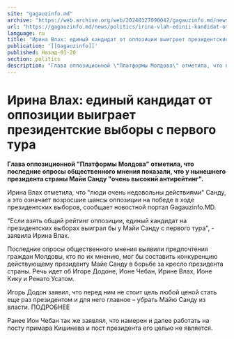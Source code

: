 ```yaml
---
site: "gagauzinfo.md"
archive: "https://web.archive.org/web/20240327090042/gagauzinfo.md/news/politics/irina-vlah-edinii-kandidat-ot-oppozitsii-viigraet-prezidentskie-vibori-s-pervogo-tura"
url: "https://gagauzinfo.md/news/politics/irina-vlah-edinii-kandidat-ot-oppozitsii-viigraet-prezidentskie-vibori-s-pervogo-tura"
language: ru
title: "Ирина Влах: единый кандидат от оппозиции выиграет президентские выборы с первого тура"
publication: '[[Gagauzinfo]]'
published: Назад-01-20
section: politics
description: "Глава оппозиционной \"Платформы Молдова\" отметила, что последние опросы общественного мнения показали, что у нынешнего президента страны Майи Санду \"очень высокий антирейтинг\"."
---
```


# Ирина Влах: единый кандидат от оппозиции выиграет президентские выборы с первого тура

**Глава оппозиционной "Платформы Молдова" отметила, что последние опросы общественного мнения показали, что у нынешнего президента страны Майи Санду "очень высокий антирейтинг".**

Ирина Влах отметила, что "люди очень недовольны действиями" Санду, а это означает возросшие шансы оппозиции на победе в ходе президентских выборов, сообщает новостной портал Gagauzinfo.MD.

"Если взять общий рейтинг оппозиции, единый кандидат на президентских выборах выиграл бы у Майи Санду с первого тура", - заявила Ирина Влах.

Последние опросы общественного мнения выявили предпочтения граждан Молдовы, кто по их мнению, мог бы составить конкуренцию действующему президенту Майе Санду в борьбе за кресло президента страны. Речь идет об Игоре Додоне, Ионе Чебан, Ирине Влах, Ионе Кику и Ренато Усатом.

Игорь Додон заявил, что перед ним не стоит цель любой ценой стать еще раз президентом и для него главное – убрать Майю Санду из власти. ПОДРОБНЕЕ

Ранее Ион Чебан так же заявлял, что намерен и далее работать на посту примара Кишинева и пост президента его целью не является.